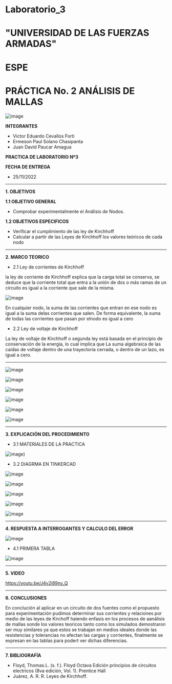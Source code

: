 # Laboratorio_3

# "UNIVERSIDAD DE LAS FUERZAS ARMADAS"
# ESPE
# PRÁCTICA No. 2 ANÁLISIS DE MALLAS

![image](https://user-images.githubusercontent.com/116772918/200762591-a164d8db-c02e-4269-8bb4-0bc4c810d79f.png)

**INTEGRANTES**
 
* Victor Eduardo Cevallos Forti
* Ermeson Paul Solano Chasipanta
* Juan David Paucar Amagua


**PRACTICA DE LABORATORIO Nº3**

**FECHA DE ENTREGA**
* 25/11/2022
--------------------------------------------------------------------------------------------------------------------------------------------------------------------------------------


**1. OBJETIVOS**


**1.1  OBJETIVO GENERAL**

* Comprobar experimentalmente el Análisis de Nodos.

**1.2  OBJETIVOS ESPECIFICOS**

* Verificar el cumplimiento de las ley de Kirchhoff
* Calcular a partir de las Leyes de Kirchhoff los valores teóricos de  cada nodo
 

--------------------------------------------------------------------------------------------------------------------------------------------------------------------------------------
**2. MARCO TEORICO**


* 2.1 Ley de corrientes de Kirchhoff

la ley de corriente de Kirchhoff explica que la carga total se conserva, se deduce que la corriente total que entra a la unión de dos o más ramas de un circuito es igual a la corriente que sale de la misma.

![image](https://user-images.githubusercontent.com/116772918/200897862-25d18d7c-8a4c-4fd5-93d9-02a36dd58912.png)


En cualquier nodo, la suma de las corrientes que entran en ese nodo es igual a la suma delas corrientes que salen. De forma equivalente, la suma de todas las corrientes que pasan por elnodo es igual a cero

* 2.2 Ley de voltaje de Kirchhoff

La ley de voltaje de Kirchhoff o segunda ley está basada en el principio de conservación de la energía, lo cual implica que La suma algebraica de las caídas de voltaje dentro de una trayectoria cerrada, o dentro de un lazo, es igual a cero.

-------------------------------------------------------------------------------------------------------------------------------------------------------------------------------------

![image](https://user-images.githubusercontent.com/116772918/203876038-5bd3ce52-8472-4272-9f22-c8159f7a1b10.png)


![image](https://user-images.githubusercontent.com/116772918/203876076-2118baa5-eecc-4408-941c-8fdbd3bad562.png)

![image](https://user-images.githubusercontent.com/116772918/203876088-a652f26a-92b7-4bd2-a037-6e28f9bb9898.png)


![image](https://user-images.githubusercontent.com/116772918/203876109-3cb2bcdf-f5ca-4e18-a666-b5b05237f5b4.png)

![image](https://user-images.githubusercontent.com/116772918/203876125-4c279e5f-25a4-4860-985e-25fa122e61f8.png)

![image](https://user-images.githubusercontent.com/116772918/203876141-19e248bb-5a94-490f-a4c6-9f6823c88a15.png)



--------------------------------------------------------------------------------------------------------------------------------------------------------------------------------------
**3. EXPLICACIÓN DEL PROCEDIMIENTO**

* 3.1 MATERIALES DE LA PRACTICA

![image](https://user-images.githubusercontent.com/116772918/203876212-03dfefaa-73b5-45dd-a6b6-357162651c8d.png))



* 3.2 DIAGRMA EN TINKERCAD


![image](https://user-images.githubusercontent.com/116772918/203877143-239a65ac-4e40-4c3a-9fed-ba6a52432011.png)



![image](https://user-images.githubusercontent.com/116772918/202605083-e20cbaaf-4701-4a1f-a9ff-67cef8ed7e1e.png)

![image](https://user-images.githubusercontent.com/116772918/202614811-d14c20a9-e0e3-4e5a-8bad-1e2cc07a6976.png)

![image](https://user-images.githubusercontent.com/116772918/202614885-1ff5a5ad-a162-4107-a27d-a1f64ea74aeb.png)

![image](https://user-images.githubusercontent.com/116772918/202614944-5aaacd9f-06ca-4352-bd68-8c01ad42de76.png)



-----------------------------------------------------------------------------------------------------------------------------------------------
**4. RESPUESTA A INTERROGANTES Y CALCULO DEL ERROR**

![image](https://user-images.githubusercontent.com/116772918/202616895-f570a230-bf78-48d0-a333-63e0a5b274f0.png)


* 4.1 PRIMERA TABLA  

![image](https://user-images.githubusercontent.com/116772918/202615299-a0f757c2-40fc-4383-bcfd-7550943b8a35.png)




--------------------------------------------------------------------------------------------------------------------------------------------------------------------------------------

**5. VIDEO**

https://youtu.be/J4v2i89ny_Q

--------------------------------------------------------------------------------------------------------------------------------------------------------------------------------------

**6. CONCLUSIONES**

En conclución al aplicar en un circuito de dos fuentes como el propuesto para experimentación pudimos determinar sus corrientes y relaciones por medio de las leyes de Kirchoff haiendo enfasis en los procesos de aanálisis de mallas sonde los valores teoricos tanto como los simulados demostraron ser muy similares ya que estos se trabajan en medios ideales donde las resistencias y tolerancias no afectan las cargas y corrientes, finalmente se expresan en las tablas para podert ver dichas diferencias.


----------------------------------------------------------------------------------------------------------------------------------------------------------------------------------------

**7. BIBLIOGRAFÍA**
* Floyd, Thomas.L. (s. f.). Floyd Octava Edición principios de circuitos electricos (8va edición, Vol. 1). Prentice Hall
* Juárez, A. R. R. Leyes de Kirchhoff.

